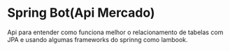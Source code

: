 
# Spring Bot(Api Mercado)

Api para entender como funciona melhor o relacionamento de tabelas com JPA e usando algumas frameworks do sprinng como lambook.
